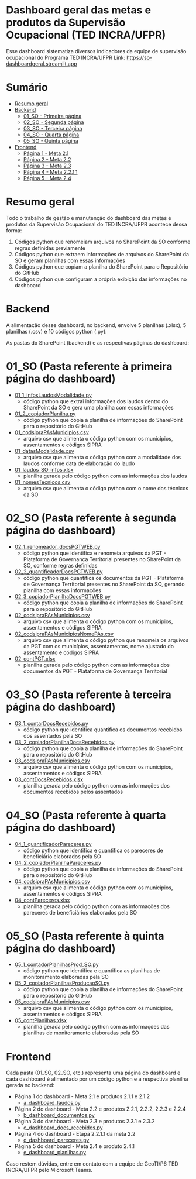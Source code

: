 # Dashboard geral das metas e produtos da Supervisão Ocupacional (TED INCRA/UFPR)

Esse dashboard sistematiza diversos indicadores da equipe de supervisão ocupacional do Programa TED INCRA/UFPR
Link: https://so-dashboardgeral.streamlit.app

# Sumário
- [Resumo geral](#resumo-geral)
- [Backend](#backend)
  - [01_SO - Primeira página](#01_so-pasta-referente-à-primeira-página-do-dashboard)
  - [02_SO - Segunda página](#02_so-pasta-referente-à-segunda-página-do-dashboard)
  - [03_SO - Terceira página](#03_so-pasta-referente-à-terceira-página-do-dashboard)
  - [04_SO - Quarta página](#04_so-pasta-referente-à-quarta-página-do-dashboard)
  - [05_SO - Quinta página](#05_so-pasta-referente-à-quinta-página-do-dashboard)
- [Frontend](#frontend)
  - [Página 1 - Meta 2.1](#página-1-do-dashboard---meta-21-e-produtos-211-e-212)
  - [Página 2 - Meta 2.2](#página-2-do-dashboard---meta-22-e-produtos-221-222-223-e-224)
  - [Página 3 - Meta 2.3](#página-3-do-dashboard---meta-23-e-produtos-231-e-232)
  - [Página 4 - Meta 2.2.1.1](#página-4-do-dashboard---etapa-2211-da-meta-22)
  - [Página 5 - Meta 2.4](#página-5-do-dashboard---meta-24-e-produto-241)

# Resumo geral

Todo o trabalho de gestão e manutenção do dashboard das metas e produtos da Supervisão Ocupacional do TED INCRA/UFPR acontece dessa forma:
1. Códigos python que renomeiam arquivos no SharePoint da SO conforme regras definidas previamente
2. Códigos python que extraem informações de arquivos do SharePoint da SO e geram planilhas com essas informações
3. Códigos python que copiam a planilha do SharePoint para o Repositório do GitHub
4. Códigos python que configuram a própria exibição das informações no dashboard

# Backend

A alimentação desse dashboard, no backend, envolve 5 planilhas (.xlsx), 5 planilhas (.csv) e 10 códigos python (.py):

As pastas do SharePoint (backend) e as respectivas páginas do dashboard:

# 01_SO (Pasta referente à primeira página do dashboard)
- [01_1_infosLaudosModalidade.py](backend/01_SO/01_1_infosLaudosModalidade.py)
    - código python que extrai informações dos laudos dentro do SharePoint da SO e gera uma planilha com essas informações
- [01_2_copiadorPlanilha.py](backend/01_SO/01_2_copiadorPlanilha.py)
    - código python que copia a planilha de informações do SharePoint para o repositório do GitHub
- [01_codsipraPAsMunicipios.csv](backend/01_SO/01_codsipraPAsMunicipios.csv)
    - arquivo csv que alimenta o código python com os municípios, assentamentos e códigos SIPRA
- [01_datasModalidade.csv](backend/01_SO/01_datasModalidade.csv)
    - arquivo csv que alimenta o código python com a modalidade dos laudos conforme data de elaboração do laudo
- [01_laudos_SO_infos.xlsx](backend/01_SO/01_laudos_SO_infos.xlsx)
    - planilha gerada pelo código python com as informações dos laudos
- [01_nomesTecnicos.csv](backend/01_SO/01_nomesTecnicos.csv)
    - arquivo csv que alimenta o código python com o nome dos técnicos da SO

# 02_SO (Pasta referente à segunda página do dashboard)
- [02_1_renomeador_docsPGTWEB.py](backend/02_SO/02_1_renomeador_docsPGTWEB.py)
    - código python que identifica e renomeia arquivos da PGT - Plataforma de Governança Territorial presentes no SharePoint da SO, conforme regras definidas
- [02_2_quantificadorDocsPGTWEB.py](backend/02_SO/02_2_quantificadorDocsPGTWEB.py)
    - código python que quantifica os documentos da PGT - Plataforma de Governança Territorial presentes no SharePoint da SO, gerando planilha com essas informações
- [02_3_copiadorPlanilhaDocsPGTWEB.py](backend/02_SO/02_3_copiadorPlanilhaDocsPGTWEB.py)
    - código python que copia a planilha de informações do SharePoint para o repositório do GitHub
- [02_codsipraPAsMunicipios.csv](backend/02_SO/02_codsipraPAsMunicipios.csv)
    - arquivo csv que alimenta o código python com os municípios, assentamentos e códigos SIPRA
- [02_codsipraPAsMunicipiosNomePAs.csv](backend/02_SO/02_codsipraPAsMunicipiosNomePAs.csv)
    - arquivo csv que alimenta o código python que renomeia os arquivos da PGT com os municípios, assentamentos, nome ajustado do assentamento e códigos SIPRA
- [02_contPGT.xlsx](backend/02_SO/02_contPGT.xlsx)
    - planilha gerada pelo código python com as informações dos documentos da PGT - Plataforma de Governança Territorial

# 03_SO (Pasta referente à terceira página do dashboard)
- [03_1_contarDocsRecebidos.py](backend/03_SO/03_1_contarDocsRecebidos.py)
    - código python que identifica quantifica os documentos recebidos dos assentados pela SO
- [03_2_copiadorPlanilhaDocsRecebidos.py](backend/03_SO/03_2_copiadorPlanilhaDocsRecebidos.py)
    - código python que copia a planilha de informações do SharePoint para o repositório do GitHub
- [03_codsipraPAsMunicipios.csv](backend/03_SO/03_codsipraPAsMunicipios.csv)
    - arquivo csv que alimenta o código python com os municípios, assentamentos e códigos SIPRA
- [03_contDocsRecebidos.xlsx](backend/03_SO/03_contDocsRecebidos.xlsx)
    - planilha gerada pelo código python com as informações dos documentos recebidos pelos assentados

# 04_SO (Pasta referente à quarta página do dashboard)
- [04_1_quantificadorPareceres.py](backend/04_SO/04_1_quantificadorPareceres.py)
    - código python que identifica e quantifica os pareceres de beneficiário elaborados pela SO
- [04_2_copiadorPlanilhaPareceres.py](backend/04_SO/04_2_copiadorPlanilhaPareceres.py)
    - código python que copia a planilha de informações do SharePoint para o repositório do GitHub
- [04_codsipraPAsMunicipios.csv](backend/04_SO/04_codsipraPAsMunicipios.csv)
    - arquivo csv que alimenta o código python com os municípios, assentamentos e códigos SIPRA
- [04_contPareceres.xlsx](backend/04_SO/04_contPareceres.xlsx)
    - planilha gerada pelo código python com as informações dos pareceres de beneficiários elaborados pela SO

# 05_SO (Pasta referente à quinta página do dashboard)
- [05_1_contadorPlanilhasProd_SO.py](backend/05_SO/05_1_contadorPlanilhasProd_SO.py)
    - código python que identifica e quantifica as planilhas de monitoramento elaboradas pela SO
- [05_2_copiadorPlanilhasProducaoSO.py](backend/05_SO/05_2_copiadorPlanilhasProducaoSO.py)
    - código python que copia a planilha de informações do SharePoint para o repositório do GitHub
- [05_codsipraPAsMunicipios.csv](backend/05_SO/05_codsipraPAsMunicipios.csv)
    - arquivo csv que alimenta o código python com os municípios, assentamentos e códigos SIPRA
- [05_contPlanilhas.xlsx](backend/05_SO/05_contPlanilhas.xlsx)
    - planilha gerada pelo código python com as informações das planilhas de monitoramento elaboradas pela SO

# Frontend
Cada pasta (01_SO, 02_SO, etc.) representa uma página do dashboard e cada dashboard é alimentado por um código python e a respectiva planilha gerada no backend:

- Página 1 do dashboard - Meta 2.1 e produtos 2.1.1 e 2.1.2
    - [a_dashboard_laudos.py](/a_dashboard_laudos.py)
- Página 2 do dashboard - Meta 2.2 e produtos 2.2.1, 2.2.2, 2.2.3 e 2.2.4
    - [b_dashboard_documentos.py](/b_dashboard_documentos.py) 
- Página 3 do dashboard - Meta 2.3 e produtos 2.3.1 e 2.3.2
    - [c_dashboard_docs_recebidos.py](/c_dashboard_docs_recebidos.py)
- Página 4 do dashboard - Etapa 2.2.1.1 da meta 2.2
    - [d_dashboard_pareceres.py](/d_dashboard_pareceres.py)
- Página 5 do dashboard - Meta 2.4 e produto 2.4.1
    - [e_dashboard_planilhas.py](/e_dashboard_planilhas.py)


Caso restem dúvidas, entre em contato com a equipe de GeoTI/P6 TED INCRA/UFPR pelo Microsoft Teams.
